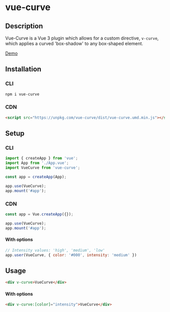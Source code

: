 # vue-curve

## Description

Vue-Curve is a Vue 3 plugin which allows for a custom directive, `v-curve`, which applies a curved 'box-shadow' to any box-shaped element.

[Demo](https://codepen.io/daniel-knights/pen/OJXZvMv)

## Installation

### CLI
```bash
npm i vue-curve
```

### CDN
```html
<script src="https://unpkg.com/vue-curve/dist/vue-curve.umd.min.js"></script>
```

## Setup

### CLI
```js
import { createApp } from 'vue';
import App from './App.vue';
import VueCurve from 'vue-curve';

const app = createApp(App);

app.use(VueCurve);
app.mount('#app');
```

### CDN
```js
const app = Vue.createApp({});

app.use(VueCurve);
app.mount('#app');
```

#### With options
```js
// Intensity values: 'high', 'medium', 'low'
app.user(VueCurve, { color: '#000', intensity: 'medium' })
```

## Usage
```html
<div v-curve>VueCurve</div>
```

#### With options
```html
<div v-curve:[color]="intensity">VueCurve</div>
```
